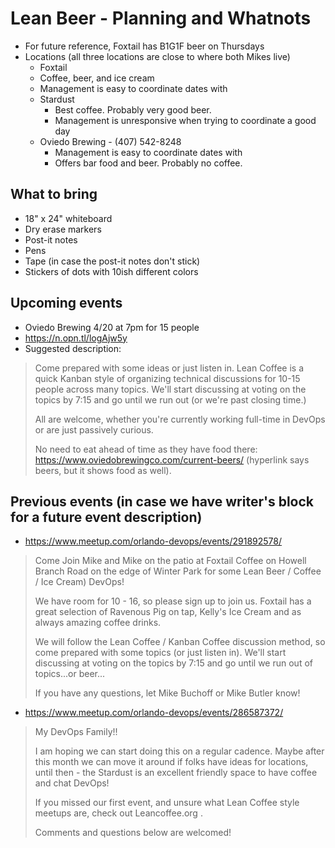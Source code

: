 # Lean Beer - Planning and Whatnots
- For future reference, Foxtail has B1G1F beer on Thursdays
- Locations (all three locations are close to where both Mikes live)
  -  Foxtail
    - Coffee, beer, and ice cream
    - Management is easy to coordinate dates with
  - Stardust
    - Best coffee. Probably very good beer.
    - Management is unresponsive when trying to coordinate a good day
  - Oviedo Brewing - (407) 542-8248
    - Management is easy to coordinate dates with
    - Offers bar food and beer. Probably no coffee.

## What to bring
- 18" x 24" whiteboard
- Dry erase markers
- Post-it notes
- Pens
- Tape (in case the post-it notes don't stick)
- Stickers of dots with 10ish different colors

## Upcoming events
- Oviedo Brewing 4/20 at 7pm for 15 people
- https://n.opn.tl/logAjw5y
- Suggested description:
> Come prepared with some ideas or just listen in. Lean Coffee is a quick Kanban style of organizing technical discussions for 10-15 people across many topics. We'll start discussing at voting on the topics by 7:15 and go until we run out (or we're past closing time.)
> 
> All are welcome, whether you're currently working full-time in DevOps or are just passively curious.
> 
> No need to eat ahead of time as they have food there: https://www.oviedobrewingco.com/current-beers/ (hyperlink says beers, but it shows food as well).

## Previous events (in case we have writer's block for a future event description)
- https://www.meetup.com/orlando-devops/events/291892578/
> Come Join Mike and Mike on the patio at Foxtail Coffee on Howell Branch Road on the edge of Winter Park for some Lean Beer / Coffee / Ice Cream) DevOps!
> 
> We have room for 10 - 16, so please sign up to join us. Foxtail has a great selection of Ravenous Pig on tap, Kelly's Ice Cream and as always amazing coffee drinks.
> 
> We will follow the Lean Coffee / Kanban Coffee discussion method, so come prepared with some topics (or just listen in). We'll start discussing at voting on the topics by 7:15 and go until we run out of topics...or beer...
> 
> If you have any questions, let Mike Buchoff or Mike Butler know!
- https://www.meetup.com/orlando-devops/events/286587372/
> My DevOps Family!!
> 
> I am hoping we can start doing this on a regular cadence. Maybe after this month we can move it around if folks have ideas for locations, until then - the Stardust is an excellent friendly space to have coffee and chat DevOps!
> 
> If you missed our first event, and unsure what Lean Coffee style meetups are, check out Leancoffee.org .
> 
> Comments and questions below are welcomed!